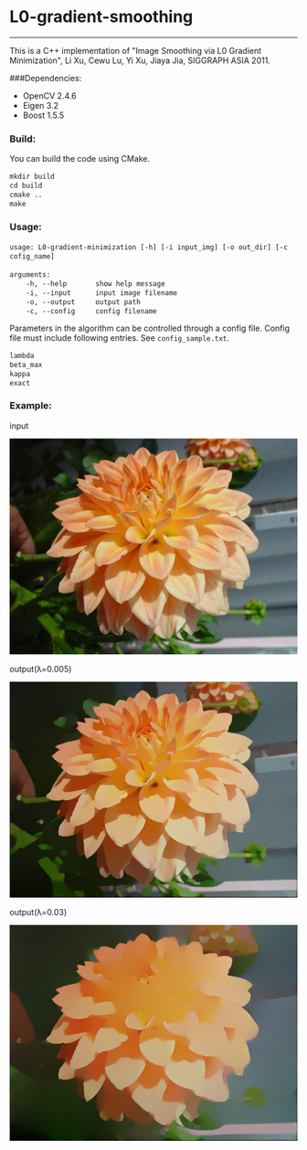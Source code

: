 L0-gradient-smoothing
=====================
---------------------------------------------
This is a C++ implementation of "Image Smoothing via L0 Gradient Minimization", Li Xu, Cewu Lu, Yi Xu, Jiaya Jia, SIGGRAPH ASIA 2011.

###Dependencies:
* OpenCV 2.4.6
* Eigen 3.2
* Boost 1.5.5

### Build:
You can build the code using CMake.

	mkdir build	
	cd build
	cmake ..
	make 
	

### Usage:
	usage: L0-gradient-minimization [-h] [-i input_img] [-o out_dir] [-c cofig_name]
	
	arguments:
	 	-h, --help       show help message
	 	-i, --input	     input image filename 
	 	-o, --output     output path
	 	-c, --config     config filename

Parameters in the algorithm can be controlled through a config file. Config file must include following entries. See `config_sample.txt`.
	
	lambda
	beta_max
	kappa
	exact
	
### Example:
input

![input](data/dahlia.png)

output(λ=0.005)

![output](data/dahlia_0005.png)

output(λ=0.03)

![output2](data/dahlia_003.png)
